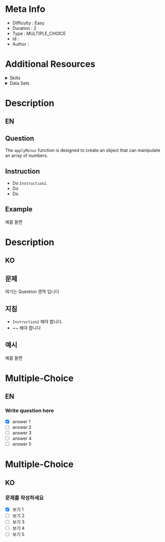 
# Meta Info
- Difficulty : Easy   
- Duration : 2 
- Type : MULTIPLE_CHOICE
- Id : 
- Author :

# Additional Resources

<details>
<summary>Skills</summary>

| 스킬 아이디 | 스킬 이름      |
|--------|------------|
| -      | The three states: modified, staged, committed |
| -      | -          |
| -      | -          |
</details>

<details>
<summary>Data Sets</summary>

| 순번   | 파일 링크                  | 설명 | 
|------|------------------------|----|
| 1    | https://www.github.com |    |
| 2    | https://www.github.com |    |
| 3    | https://www.github.com |    |
</details>

# Description 
## EN
## Question
The `applyMinus` function is designed to create an object that can manipulate an array of numbers.

## Instruction
- Do `Instruction2`.
- Do
- Do

## Example
예를 들면

# Description
## KO
## 문제
여기는 Question 영역 입니다

## 지침
- `Instruction2` 해야 합니다.
- ~~ 해야 합니다

## 예시
예를 들면

# Multiple-Choice
## EN
### Write question here
- [x] answer 1
- [ ] answer 2
- [ ] answer 3
- [ ] answer 4
- [ ] answer 5

# Multiple-Choice
## KO
### 문제를 작성하세요
- [x] 보기 1
- [ ] 보기 2
- [ ] 보기 3
- [ ] 보기 4
- [ ] 보기 5
